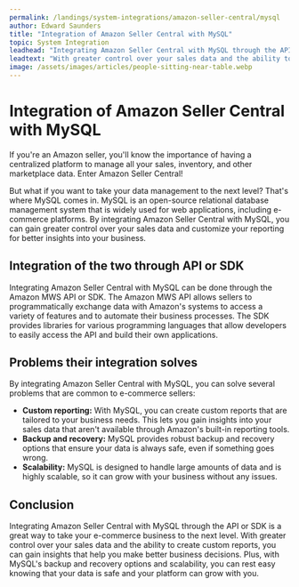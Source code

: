 ```yaml
---
permalink: /landings/system-integrations/amazon-seller-central/mysql
author: Edward Saunders
title: "Integration of Amazon Seller Central with MySQL"
topic: System Integration
leadhead: "Integrating Amazon Seller Central with MySQL through the API or SDK is a great way to take your e-commerce business to the next level"
leadtext: "With greater control over your sales data and the ability to create custom reports, you can gain insights that help you make better business decisions. Plus, with MySQL's backup and recovery options and scalability, you can rest easy knowing that your data is safe and your platform can grow with you."
image: /assets/images/articles/people-sitting-near-table.webp
---
```

<div class="arttext">    <h1>Integration of Amazon Seller Central with MySQL</h1>
    <p>If you're an Amazon seller, you'll know the importance of having a centralized platform to manage all your sales, inventory, and other marketplace data. Enter Amazon Seller Central!</p>
    <p>But what if you want to take your data management to the next level? That's where MySQL comes in. MySQL is an open-source relational database management system that is widely used for web applications, including e-commerce platforms. By integrating Amazon Seller Central with MySQL, you can gain greater control over your sales data and customize your reporting for better insights into your business.</p>
    <h2>Integration of the two through API or SDK</h2>
    <p>Integrating Amazon Seller Central with MySQL can be done through the Amazon MWS API or SDK. The Amazon MWS API allows sellers to programmatically exchange data with Amazon's systems to access a variety of features and to automate their business processes. The SDK provides libraries for various programming languages that allow developers to easily access the API and build their own applications.</p>
    <h2>Problems their integration solves</h2>
    <p>By integrating Amazon Seller Central with MySQL, you can solve several problems that are common to e-commerce sellers:</p>
    <ul>
      <li><strong>Custom reporting:</strong> With MySQL, you can create custom reports that are tailored to your business needs. This lets you gain insights into your sales data that aren't available through Amazon's built-in reporting tools.</li>
      <li><strong>Backup and recovery:</strong> MySQL provides robust backup and recovery options that ensure your data is always safe, even if something goes wrong.</li>
      <li><strong>Scalability:</strong> MySQL is designed to handle large amounts of data and is highly scalable, so it can grow with your business without any issues.</li>
    </ul>
    <h2>Conclusion</h2>
    <p>Integrating Amazon Seller Central with MySQL through the API or SDK is a great way to take your e-commerce business to the next level. With greater control over your sales data and the ability to create custom reports, you can gain insights that help you make better business decisions. Plus, with MySQL's backup and recovery options and scalability, you can rest easy knowing that your data is safe and your platform can grow with you.</p>
</div>